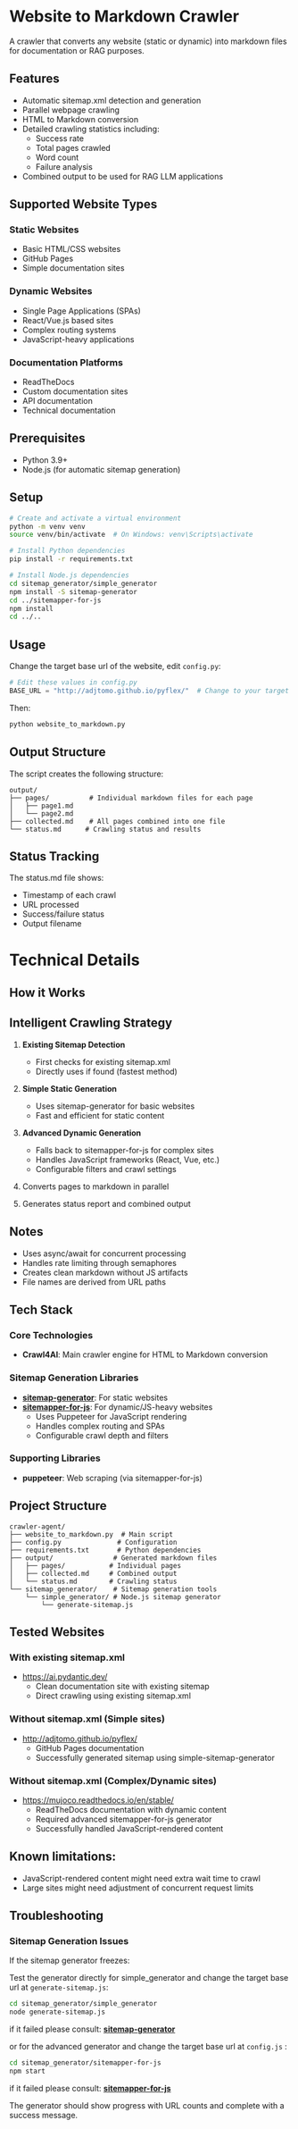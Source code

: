 # Website to Markdown Crawler

A crawler that converts any website (static or dynamic) into markdown files for documentation or RAG purposes.

## Features

- Automatic sitemap.xml detection and generation
- Parallel webpage crawling
- HTML to Markdown conversion 
- Detailed crawling statistics including:
  - Success rate
  - Total pages crawled
  - Word count
  - Failure analysis
- Combined output to be used for RAG LLM applications

## Supported Website Types

### Static Websites
- Basic HTML/CSS websites
- GitHub Pages
- Simple documentation sites

### Dynamic Websites
- Single Page Applications (SPAs)
- React/Vue.js based sites
- Complex routing systems
- JavaScript-heavy applications

### Documentation Platforms
- ReadTheDocs
- Custom documentation sites
- API documentation
- Technical documentation

## Prerequisites

- Python 3.9+
- Node.js (for automatic sitemap generation)

## Setup

```bash
# Create and activate a virtual environment
python -m venv venv
source venv/bin/activate  # On Windows: venv\Scripts\activate

# Install Python dependencies
pip install -r requirements.txt

# Install Node.js dependencies
cd sitemap_generator/simple_generator
npm install -S sitemap-generator
cd ../sitemapper-for-js
npm install
cd ../..
```

## Usage

Change the target base url of the website, edit `config.py`:
```python
# Edit these values in config.py
BASE_URL = "http://adjtomo.github.io/pyflex/"  # Change to your target website
```

Then:
```bash
python website_to_markdown.py
```

## Output Structure

The script creates the following structure:
```
output/
├── pages/          # Individual markdown files for each page
│   ├── page1.md
│   └── page2.md
├── collected.md    # All pages combined into one file
└── status.md      # Crawling status and results
```

## Status Tracking

The status.md file shows:
- Timestamp of each crawl
- URL processed
- Success/failure status
- Output filename


# Technical Details

## How it Works

## Intelligent Crawling Strategy
1. **Existing Sitemap Detection**
   - First checks for existing sitemap.xml
   - Directly uses if found (fastest method)

2. **Simple Static Generation**
   - Uses sitemap-generator for basic websites
   - Fast and efficient for static content

3. **Advanced Dynamic Generation**
   - Falls back to sitemapper-for-js for complex sites
   - Handles JavaScript frameworks (React, Vue, etc.)
   - Configurable filters and crawl settings

4. Converts pages to markdown in parallel
5. Generates status report and combined output


## Notes

- Uses async/await for concurrent processing
- Handles rate limiting through semaphores
- Creates clean markdown without JS artifacts
- File names are derived from URL paths

## Tech Stack

### Core Technologies
- **Crawl4AI**: Main crawler engine for HTML to Markdown conversion

### Sitemap Generation Libraries
- **[sitemap-generator](https://github.com/lgraubner/sitemap-generator)**: For static websites
- **[sitemapper-for-js](https://github.com/dabaspark/sitemapper-for-js)**: For dynamic/JS-heavy websites
  - Uses Puppeteer for JavaScript rendering
  - Handles complex routing and SPAs
  - Configurable crawl depth and filters

### Supporting Libraries
- **puppeteer**: Web scraping (via sitemapper-for-js)

## Project Structure
```
crawler-agent/
├── website_to_markdown.py  # Main script
├── config.py              # Configuration
├── requirements.txt       # Python dependencies
├── output/               # Generated markdown files
│   ├── pages/           # Individual pages
│   ├── collected.md     # Combined output
│   └── status.md        # Crawling status
└── sitemap_generator/    # Sitemap generation tools
    └── simple_generator/ # Node.js sitemap generator
        └── generate-sitemap.js
```


## Tested Websites

### With existing sitemap.xml
- https://ai.pydantic.dev/
  - Clean documentation site with existing sitemap
  - Direct crawling using existing sitemap.xml

### Without sitemap.xml (Simple sites)
- http://adjtomo.github.io/pyflex/
  - GitHub Pages documentation
  - Successfully generated sitemap using simple-sitemap-generator

### Without sitemap.xml (Complex/Dynamic sites)
- https://mujoco.readthedocs.io/en/stable/
  - ReadTheDocs documentation with dynamic content
  - Required advanced sitemapper-for-js generator
  - Successfully handled JavaScript-rendered content

## Known limitations:
- JavaScript-rendered content might need extra wait time to crawl
- Large sites might need adjustment of concurrent request limits



## Troubleshooting
### Sitemap Generation Issues
If the sitemap generator freezes:

Test the generator directly for simple_generator and change the target base url at `generate-sitemap.js`:
```bash
cd sitemap_generator/simple_generator
node generate-sitemap.js
```
if it failed please consult: **[sitemap-generator](https://github.com/lgraubner/sitemap-generator)**

or for the advanced generator and change the target base url at `config.js` :
```bash
cd sitemap_generator/sitemapper-for-js
npm start
```
if it failed please consult: **[sitemapper-for-js](https://github.com/dabaspark/sitemapper-for-js)**

The generator should show progress with URL counts and complete with a success message.



